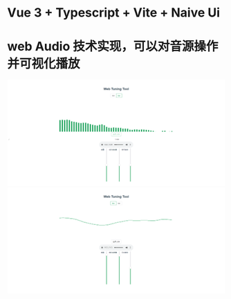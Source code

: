 # Vue 3 + Typescript + Vite + Naive Ui
# web Audio 技术实现，可以对音源操作并可视化播放
 ![image](https://github.com/fangzhouzhu/fangzhouzhu.github.io/blob/master/web-tuning-tool/web-tuning-tool-1.jpg)
 ![image](https://github.com/fangzhouzhu/fangzhouzhu.github.io/blob/master/web-tuning-tool/web-tuning-tool-2.jpg)
